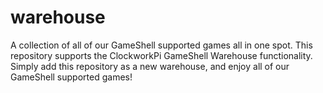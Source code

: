 # warehouse

A collection of all of our GameShell supported games all in one spot. This repository supports the ClockworkPi GameShell Warehouse functionality. Simply add this repository as a new warehouse, and enjoy all of our GameShell supported games!
